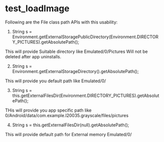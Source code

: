 # test_loadImage

Following are the File class path APIs with this usability:

1. String s = Environment.getExternalStoragePublicDirectory(Environment.DIRECTORY_PICTURES).getAbsolutePath();

This will provide Suitable directory like Emulated/0/Pictures
Will not be deleted after app uninstalls.

2. String s = Environment.getExternalStorageDirectory().getAbsolutePath();

This will provide you default path like Emulated/0/

3. String s = this.getExternalFilesDir(Environment.DIRECTORY_PICTURES).getAbsolutePath();

THis will provide you app specific path like 0/Android/data/com.example.I20035.grayscale/files/pictures

4. String s = this.getExternalFilesDir(null).getAbsolutePath();

This will provide default path for External memory Emulated/0/
